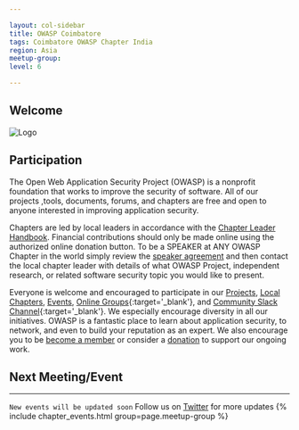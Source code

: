 ```yaml
---

layout: col-sidebar
title: OWASP Coimbatore
tags: Coimbatore OWASP Chapter India
region: Asia
meetup-group:
level: 6

---
```


## Welcome
![Logo](https://owasp.org/www-chapter-coimbatore/assets/images/logo/logo_dark_final.png)

## Participation
The Open Web Application Security Project (OWASP) is a nonprofit foundation that works to improve the security of software. All of our projects ,tools, documents, forums, and chapters are free and open to anyone interested in improving application security. 

Chapters are led by local leaders in accordance with the [Chapter Leader Handbook](/www-policy/rules-of-procedure/chapter-handbook). Financial contributions should only be made online using the authorized online donation button. To be a SPEAKER at ANY OWASP Chapter in the world simply review the [speaker agreement](/www-policy/speaker-agreement) and then contact the local chapter leader with details of what OWASP Project, independent research, or related software security topic you would like to present.

Everyone is welcome and encouraged to participate in our [Projects](/projects), [Local Chapters](/chapters), [Events](/events), [Online Groups](https://groups.google.com/a/owasp.com/){:target='_blank'}, and [Community Slack Channel](https://owasp.slack.com/){:target='_blank'}. We especially encourage diversity in all our initiatives. OWASP is a fantastic place to learn about application security, to network, and even to build your reputation as an expert. We also encourage you to be [become a member](/membership) or consider a [donation](/donate) to support our ongoing work.

## Next Meeting/Event
---------------------
`New events will be updated soon`
Follow us on [Twitter](https://www.twiter.com/owasp_coimbatore) for more updates
{% include chapter_events.html group=page.meetup-group %}





